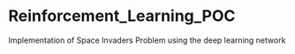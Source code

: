 # Reinforcement_Learning_POC
Implementation of Space Invaders Problem using the deep learning network
